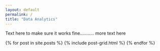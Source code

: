 ```yaml
---
layout: default
permalink: /
title: "Data Analytics"
---
```


Text here to make sure it works fine........... more text here

<div class="tiles">
{% for post in site.posts %}
	{% include post-grid.html %}
{% endfor %}
</div><!-- /.tiles -->

